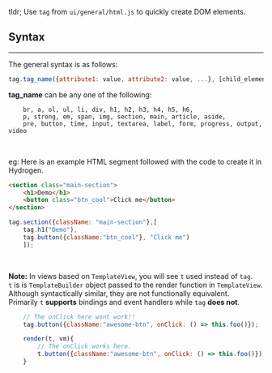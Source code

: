tldr; Use `tag` from `ui/general/html.js` to quickly create DOM elements.

## Syntax
---
The general syntax is as follows:
```js
tag.tag_name({attribute1: value, attribute2: value, ...}, [child_elements]);
```
**tag_name** can be any one of the following:
```
    br, a, ol, ul, li, div, h1, h2, h3, h4, h5, h6,
    p, strong, em, span, img, section, main, article, aside,
    pre, button, time, input, textarea, label, form, progress, output, video
```

<br />

eg:
Here is an example HTML segment followed with the code to create it in Hydrogen.
```html
<section class="main-section">
    <h1>Demo</h1>
    <button class="btn_cool">Click me</button>
</section>
```
```js
tag.section({className: "main-section"},[
    tag.h1("Demo"), 
    tag.button({className:"btn_cool"}, "Click me")
    ]);
```
<br />

**Note:** In views based on `TemplateView`, you will see `t` used instead of `tag`.  
`t` is is `TemplateBuilder` object passed to the render function in `TemplateView`.
Although syntactically similar, they are not functionally equivalent.  
Primarily `t` **supports** bindings and event handlers while `tag` **does not**.

```js
    // The onClick here wont work!!
    tag.button({className:"awesome-btn", onClick: () => this.foo()});

    render(t, vm){
        // The onClick works here.
        t.button({className:"awesome-btn", onClick: () => this.foo()});
    }
```

